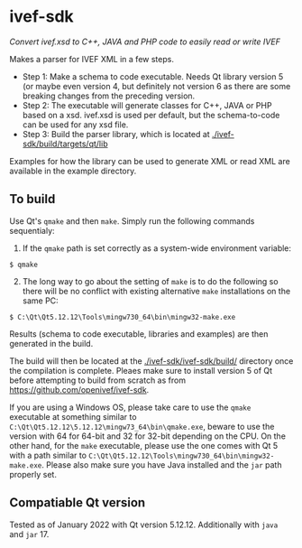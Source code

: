 # ivef-sdk
_Convert ivef.xsd to C++, JAVA and PHP code to easily read or write IVEF_

Makes a parser for IVEF XML in a few steps.
* Step 1: Make a schema to code executable. 
        Needs Qt library version 5 (or maybe even version 4, but definitely not version 6 as there are some breaking changes from the preceding version. 
* Step 2: The executable will generate classes for C++, JAVA or PHP based on a xsd.
        ivef.xsd is used per default, but the schema-to-code can be used for any xsd file.
* Step 3: Build the parser library, which is located at [./ivef-sdk/build/targets/qt/lib](https://github.com/ncs-niva/ivef-sdk/tree/master/ivef-sdk/build/targets/qt/lib)

Examples for how the library can be used to generate XML or read XML are available in the example directory.

## To build
Use Qt's `qmake` and then `make`. Simply run the following commands sequentialy:
1. If the `qmake` path is set correctly as a system-wide environment variable:
```shell
$ qmake
```

2. The long way to go about the setting of `make` is to do the following so there will be no conflict with existing alternative `make` installations on the same PC:
```shell
$ C:\Qt\Qt5.12.12\Tools\mingw730_64\bin\mingw32-make.exe
```

Results (schema to code executable, libraries and examples) are then generated in the build. 

The build will then be located at the [./ivef-sdk/ivef-sdk/build/](https://github.com/ncs-niva/ivef-sdk/tree/master/ivef-sdk/build) directory once the compilation is complete. Pleaes make sure to install version 5 of Qt before attempting to build from scratch as from https://github.com/openivef/ivef-sdk. 

If you are using a Windows OS, please take care to use the `qmake` executable at something similar to `C:\Qt\Qt5.12.12\5.12.12\mingw73_64\bin\qmake.exe`, beware to use the version with 64 for 64-bit and 32 for 32-bit depending on the CPU. On the other hand, for the `make` executable, please use the one comes with Qt 5 with a path similar to `C:\Qt\Qt5.12.12\Tools\mingw730_64\bin\mingw32-make.exe`. Please also make sure you have Java installed and the `jar` path properly set. 

## Compatiable Qt version
Tested as of January 2022 with Qt version 5.12.12. Additionally with `java` and `jar` 17. 
